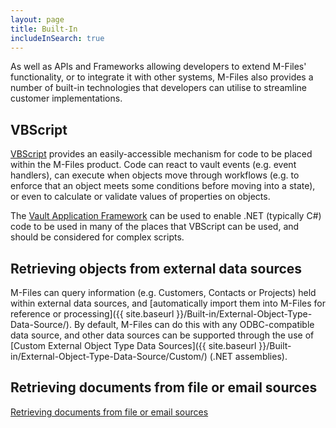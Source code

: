 ```yaml
---
layout: page
title: Built-In
includeInSearch: true
---
```


As well as APIs and Frameworks allowing developers to extend M-Files' functionality, or to integrate it with other systems, M-Files also provides a number of built-in technologies that developers can utilise to streamline customer implementations.

## VBScript

[VBScript](VBScript) provides an easily-accessible mechanism for code to be placed within the M-Files product.  Code can react to vault events (e.g. event handlers), can execute when objects move through workflows (e.g. to enforce that an object meets some conditions before moving into a state), or even to calculate or validate values of properties on objects.

<p class="note">The <a href="{{ site.baseurl }}/Frameworks/Vault-Application-Framework">Vault Application Framework</a> can be used to enable .NET (typically C#) code to be used in many of the places that VBScript can be used, and should be considered for complex scripts.</p>

## Retrieving objects from external data sources

M-Files can query information (e.g. Customers, Contacts or Projects) held within external data sources, and [automatically import them into M-Files for reference or processing]({{ site.baseurl }}/Built-in/External-Object-Type-Data-Source/).  By default, M-Files can do this with any ODBC-compatible data source, and other data sources can be supported through the use of [Custom External Object Type Data Sources]({{ site.baseurl }}/Built-in/External-Object-Type-Data-Source/Custom/) (.NET assemblies).

## Retrieving documents from file or email sources

[Retrieving documents from file or email sources](http://www.m-files.com/user-guide/latest/eng/#connections_to_external_sources.html)

